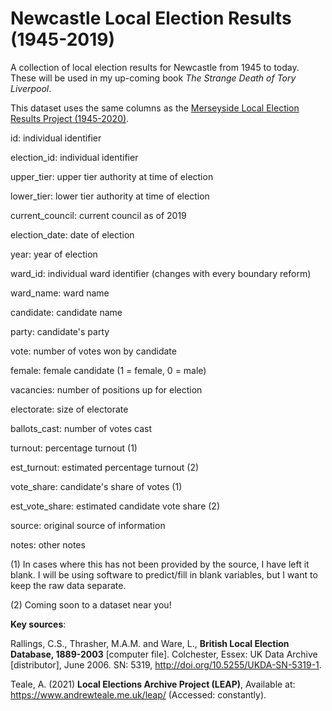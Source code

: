 # Newcastle Local Election Results (1945-2019)
A collection of local election results for Newcastle from 1945 to today. These will be used in my up-coming book *The Strange Death of Tory Liverpool*.

This dataset uses the same columns as the [Merseyside Local Election Results Project (1945-2020)](https://github.com/davidjeffery/Merseyside-Local-Election-Results-1945-2020).

id: individual identifier

election_id: individual identifier

upper_tier: upper tier authority at time of election

lower_tier: lower tier authority at time of election

current_council: current council as of 2019

election_date: date of election

year: year of election

ward_id: individual ward identifier (changes with every boundary reform)

ward_name: ward name

candidate: candidate name

party: candidate's party

vote: number of votes won by candidate

female: female candidate (1 = female, 0 = male)

vacancies: number of positions up for election 

electorate: size of electorate

ballots_cast: number of votes cast

turnout: percentage turnout (1)

est_turnout: estimated percentage turnout (2)

vote_share: candidate's share of votes (1)

est_vote_share: estimated candidate vote share (2)

source: original source of information

notes: other notes

(1) In cases where this has not been provided by the source, I have left it blank. I will be using software to predict/fill in blank variables, but I want to keep the raw data separate.

(2) Coming soon to a dataset near you!

**Key sources**: 

Rallings, C.S., Thrasher, M.A.M. and Ware, L., **British Local Election Database, 1889-2003** [computer file]. Colchester, Essex: UK Data Archive [distributor], June 2006. SN: 5319, http://doi.org/10.5255/UKDA-SN-5319-1.

Teale, A. (2021) **Local Elections Archive Project (LEAP)**, Available at: https://www.andrewteale.me.uk/leap/ (Accessed: constantly).
